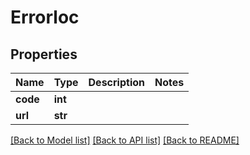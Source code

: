 # Errorloc

## Properties
Name | Type | Description | Notes
------------ | ------------- | ------------- | -------------
**code** | **int** |  | 
**url** | **str** |  | 

[[Back to Model list]](../README.md#documentation-for-models) [[Back to API list]](../README.md#documentation-for-api-endpoints) [[Back to README]](../README.md)

